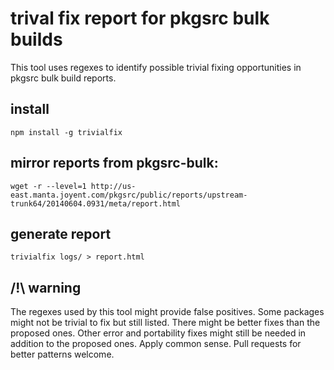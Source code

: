# trival fix report for pkgsrc bulk builds

This tool uses regexes to identify possible trivial fixing opportunities in pkgsrc bulk build reports. 

## install

	npm install -g trivialfix

## mirror reports from pkgsrc-bulk:

	wget -r --level=1 http://us-east.manta.joyent.com/pkgsrc/public/reports/upstream-trunk64/20140604.0931/meta/report.html
	
## generate report

	trivialfix logs/ > report.html
	
## /!\ warning

The regexes used by this tool might provide false positives. Some packages might not be trivial to fix but still listed. There might be better fixes than the proposed ones. Other error and portability fixes might still be needed in addition to the proposed ones. Apply common sense. Pull requests for better patterns welcome.
